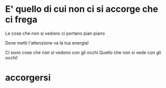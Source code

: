 # E' quello di cui non ci si accorge che ci frega

Le cose che non si vedono ci portano pian piano 

Dove metti l'attenzione va la tua energia!

Ci sono cose che non si vedono con gli occhi Quello che non si vede con gli occhi!

# accorgersi


<!--stackedit_data:
eyJoaXN0b3J5IjpbMjExMDg3MjE3M119
-->